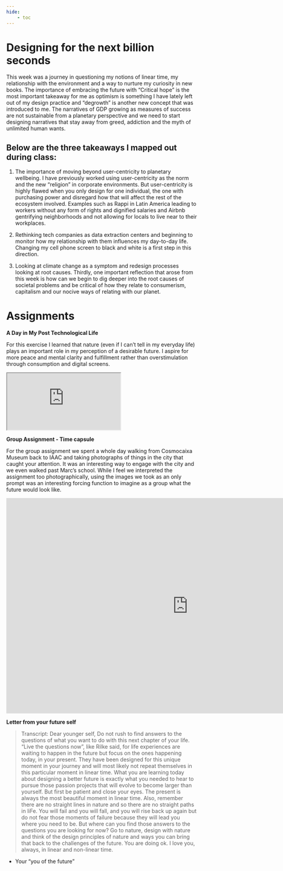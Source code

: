 ```yaml
---
hide:
    - toc
---
```


# Designing for the next billion seconds

This week was a journey in questioning my notions of linear time, my relationship with the environment and a way to nurture my curiosity in new books. The importance of embracing the future with “Critical hope” is the most important takeaway for me as optimism is something I have lately left out of my design practice and “degrowth” is another new concept that was introduced to me. The narratives of GDP growing as measures of success are not sustainable from a planetary perspective and we need to start designing narratives that stay away from greed, addiction and the myth of unlimited human wants.

## Below are the three takeaways I mapped out during class:

1. The importance of moving beyond user-centricity to planetary wellbeing. I have previously worked using user-centricity as the norm and the new “religion” in corporate environments. But user-centricity is highly flawed when you only design for one individual, the one with purchasing power and disregard how that will affect the rest of the ecosystem involved. Examples such as Rappi in Latin America leading to workers without any form of rights and dignified salaries and Airbnb gentrifying neighborhoods and not allowing for locals to live near to their workplaces.

2. Rethinking tech companies as data extraction centers and beginning to monitor how my relationship with them influences my day-to-day life. Changing my cell phone screen to black and white is a first step in this direction.

3. Looking at climate change as a symptom and redesign processes looking at root causes. Thirdly, one important reflection that arose from this week is how can we begin to dig deeper into the root causes of societal problems and be critical of how they relate to consumerism, capitalism and our nocive ways of relating with our planet.

# Assignments

**A Day in My Post Technological Life**

For this exercise I learned that nature (even if I can’t tell in my everyday life) plays an important role in my perception of a desirable future. I aspire for more peace and mental clarity and fulfillment rather than overstimulation through consumption and digital screens.

<iframe src="https://docs.google.com/presentation/d/e/2PACX-1vRNKpqStCTfPuLjEUgcWdQYOp5h5pns1YwUW0K9YkuyR6PKeHi55CsFxUXGMUxR1dlAtq98JR6wMSZX/embed?start=false&loop=false&delayms=5000"

 frameborder="0" width="960" height="569" allowfullscreen="true" mozallowfullscreen="true" webkitallowfullscreen="true"></iframe>

**Group Assignment - Time capsule**

For the group assignment we spent a whole day walking from Cosmocaixa Museum back to IAAC and taking photographs of things in the city that caught your attention. It was an interesting way to engage with the city and we even walked past Marc’s school. While I feel we interpreted the assignment too photographically, using the images we took as an only prompt was an interesting forcing function to imagine as a group what the future would look like.

<iframe src="https://docs.google.com/presentation/d/e/2PACX-1vRh-iCJGii6zHYRcIqGsjryyd88R9pQk-h5pSbr2NkLgoZpnZC-N77cgh8_q4E0TPQ89UbzRO5QHiaq/embed?start=false&loop=false&delayms=3000" frameborder="0" width="960" height="569" allowfullscreen="true" mozallowfullscreen="true" webkitallowfullscreen="true"></iframe>

**Letter from your future self**

> Transcript:
Dear younger self,
Do not rush to find answers to the questions of what you want to do with this next chapter of  your life. “Live the questions now”, like Rilke said, for life experiences are waiting to happen in the future but focus on the ones happening today, in your present. They have been designed for this unique moment in your journey and will most likely not repeat themselves in this particular moment in linear time.
What you are learning today about designing a better future is exactly what you needed to hear to pursue those passion projects that will evolve to become larger than yourself. But first be patient and close your eyes. The present is always the most beautiful moment in linear time.
Also, remember there are no straight lines in nature and so there are no straight paths in liFe. You will fail and you will fall, and you will rise back up again but do not fear those moments of failure because they will lead you where you need to be.
But where can you find those answers to the questions you are looking for now? Go to nature, design with nature and think of the design principles of nature and ways you can bring that back to the challenges of the future.
You are doing ok.
I love you, always, in linear and non-linear time.
- Your “you of the future”
